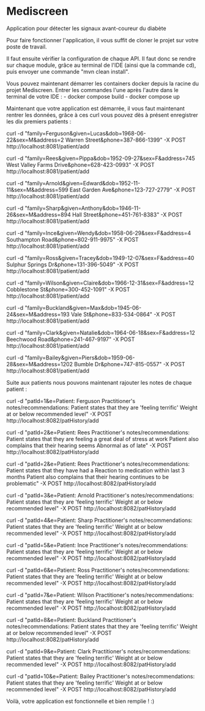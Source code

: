 # Mediscreen
Application pour détecter les signaux avant-coureur du diabète

Pour faire fonctionner l'application, il vous suffit de cloner le projet sur votre poste de travail.

Il faut ensuite vérifier la configuration de chaque API.
Il faut donc se rendre sur chaque module, grâce au terminal de l'IDE (ainsi que la commande cd), puis envoyer une commande "mvn clean install".

Vous pouvez maintenant démarrer les containers docker depuis la racine du projet Mediscreen.
Entrer les commandes l'une après l'autre dans le terminal de votre IDE : - docker compose build 
                                                                         - docker compose up

Maintenant que votre application est démarrée, il vous faut maintenant rentrer les données, grâce à ces curl vous pouvez dès à présent enregistrer les dix premiers patients :

curl -d "family=Ferguson&given=Lucas&dob=1968-06-22&sex=M&address=2 Warren Street&phone=387-866-1399" -X POST http://localhost:8081/patient/add

curl -d "family=Rees&given=Pippa&dob=1952-09-27&sex=F&address=745 West Valley Farms Drive&phone=628-423-0993" -X POST http://localhost:8081/patient/add

curl -d "family=Arnold&given=Edward&dob=1952-11-11&sex=M&address=599 East Garden Ave&phone=123-727-2779" -X POST http://localhost:8081/patient/add

curl -d "family=Sharp&given=Anthony&dob=1946-11-26&sex=M&address=894 Hall Street&phone=451-761-8383" -X POST http://localhost:8081/patient/add

curl -d "family=Ince&given=Wendy&dob=1958-06-29&sex=F&address=4 Southampton Road&phone=802-911-9975" -X POST http://localhost:8081/patient/add

curl -d "family=Ross&given=Tracey&dob=1949-12-07&sex=F&address=40 Sulphur Springs Dr&phone=131-396-5049" -X POST http://localhost:8081/patient/add

curl -d "family=Wilson&given=Claire&dob=1966-12-31&sex=F&address=12 Cobblestone St&phone=300-452-1091" -X POST http://localhost:8081/patient/add

curl -d "family=Buckland&given=Max&dob=1945-06-24&sex=M&address=193 Vale St&phone=833-534-0864" -X POST http://localhost:8081/patient/add

curl -d "family=Clark&given=Natalie&dob=1964-06-18&sex=F&address=12 Beechwood Road&phone=241-467-9197" -X POST http://localhost:8081/patient/add

curl -d "family=Bailey&given=Piers&dob=1959-06-28&sex=M&address=1202 Bumble Dr&phone=747-815-0557" -X POST http://localhost:8081/patient/add


Suite aux patients nous pouvons maintenant rajouter les notes de chaque patient : 

curl -d "patId=1&e=Patient: Ferguson Practitioner's notes/recommendations: Patient states that they are 'feeling terrific' Weight at or below recommended level" -X POST http://localhost:8082/patHistory/add

curl -d "patId=2&e=Patient: Rees Practitioner's notes/recommendations: Patient states that they are feeling a great deal of stress at work Patient also complains that their hearing seems Abnormal as of late" -X POST http://localhost:8082/patHistory/add

curl -d "patId=2&e=Patient: Rees Practitioner's notes/recommendations: Patient states that they have had a Reaction to medication within last 3 months Patient also complains that their hearing continues to be problematic" -X POST http://localhost:8082/patHistory/add

curl -d "patId=3&e=Patient: Arnold Practitioner's notes/recommendations: Patient states that they are 'feeling terrific' Weight at or below recommended level" -X POST http://localhost:8082/patHistory/add

curl -d "patId=4&e=Patient: Sharp Practitioner's notes/recommendations: Patient states that they are 'feeling terrific' Weight at or below recommended level" -X POST http://localhost:8082/patHistory/add

curl -d "patId=5&e=Patient: Ince Practitioner's notes/recommendations: Patient states that they are 'feeling terrific' Weight at or below recommended level" -X POST http://localhost:8082/patHistory/add

curl -d "patId=6&e=Patient: Ross Practitioner's notes/recommendations: Patient states that they are 'feeling terrific' Weight at or below recommended level" -X POST http://localhost:8082/patHistory/add

curl -d "patId=7&e=Patient: Wilson Practitioner's notes/recommendations: Patient states that they are 'feeling terrific' Weight at or below recommended level" -X POST http://localhost:8082/patHistory/add

curl -d "patId=8&e=Patient: Buckland Practitioner's notes/recommendations: Patient states that they are 'feeling terrific' Weight at or below recommended level" -X POST http://localhost:8082/patHistory/add

curl -d "patId=9&e=Patient: Clark Practitioner's notes/recommendations: Patient states that they are 'feeling terrific' Weight at or below recommended level" -X POST http://localhost:8082/patHistory/add

curl -d "patId=10&e=Patient: Bailey Practitioner's notes/recommendations: Patient states that they are 'feeling terrific' Weight at or below recommended level" -X POST http://localhost:8082/patHistory/add


Voilà, votre application est fonctionnelle et bien remplie ! :)

